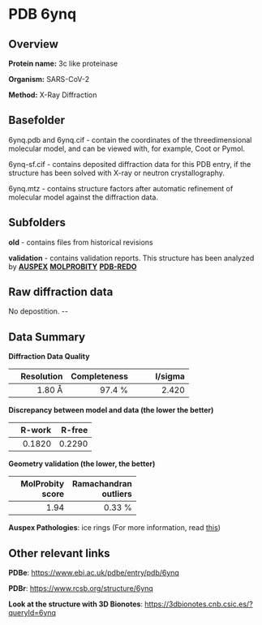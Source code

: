 # PDB 6ynq

## Overview

**Protein name:** 3c like proteinase

**Organism:** SARS-CoV-2

**Method:** X-Ray Diffraction

## Basefolder

6ynq.pdb and 6ynq.cif - contain the coordinates of the threedimensional molecular model, and can be viewed with, for example, Coot or Pymol.

6ynq-sf.cif - contains deposited diffraction data for this PDB entry, if the structure has been solved with X-ray or neutron crystallography.

6ynq.mtz - contains structure factors after automatic refinement of molecular model against the diffraction data.

## Subfolders



**old** - contains files from historical revisions

**validation** - contains validation reports. This structure has been analyzed by [**AUSPEX**](https://github.com/thorn-lab/coronavirus_structural_task_force/tree/master/pdb/3c_like_proteinase/SARS-CoV-2/6ynq/validation/auspex)  [**MOLPROBITY**](https://github.com/thorn-lab/coronavirus_structural_task_force/tree/master/pdb/3c_like_proteinase/SARS-CoV-2/6ynq/validation/molprobity) [**PDB-REDO**](https://github.com/thorn-lab/coronavirus_structural_task_force/blob/master/pdb/3c_like_proteinase/SARS-CoV-2/6ynq/validation/Xtriage_output.log) 

## Raw diffraction data

No depostition. --<br> 

## Data Summary
**Diffraction Data Quality**

|   | Resolution | Completeness| I/sigma |
|---|-------------:|----------------:|--------------:|
|   |1.80 Å|97.4  %|<img width=50/>2.420|

**Discrepancy between model and data (the lower the better)**

|   | **R-work**| **R-free**   
|---|-------------:|----------------:|           
||  0.1820|  0.2290|

**Geometry validation (the lower, the better)**

|   |**MolProbity<br>score**| **Ramachandran<br>outliers** 
|---|-------------:|----------------:|
||  1.94|  0.33 %|

**Auspex Pathologies**: ice rings (For more information, read [this](https://github.com/thorn-lab/coronavirus_structural_task_force/blob/master/pdb/3c_like_proteinase/SARS-CoV-2/6ynq/validation/auspex/6ynq_auspex_comments.txt))

 



## Other relevant links 
**PDBe**:  https://www.ebi.ac.uk/pdbe/entry/pdb/6ynq
 
**PDBr**: https://www.rcsb.org/structure/6ynq 

**Look at the structure with 3D Bionotes**: https://3dbionotes.cnb.csic.es/?queryId=6ynq

